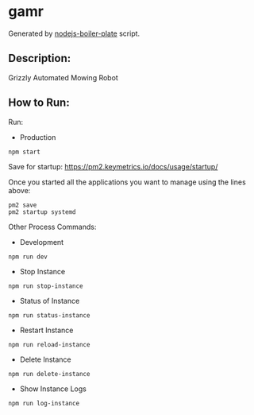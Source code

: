 
# gamr
Generated by [nodejs-boiler-plate](https://github.com/treestarsystems/nodejs-boiler-plate) script.  
## Description:  
Grizzly Automated Mowing Robot  

## How to Run:
Run:
- Production
```
npm start
```

Save for startup: https://pm2.keymetrics.io/docs/usage/startup/

Once you started all the applications you want to manage using the lines above:
```
pm2 save
pm2 startup systemd
```

Other Process Commands:
- Development
```
npm run dev
```
- Stop Instance
```
npm run stop-instance
```
- Status of Instance
```
npm run status-instance
```
- Restart Instance
```
npm run reload-instance
```
- Delete Instance
```
npm run delete-instance
```
- Show Instance Logs
```
npm run log-instance
```
 
